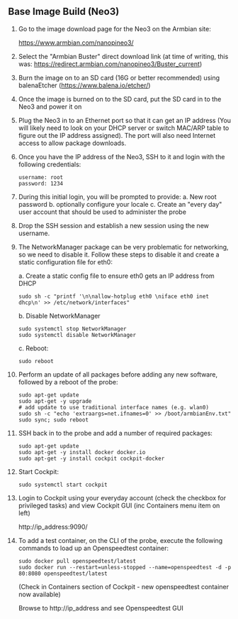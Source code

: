
## Base Image Build (Neo3)

1. Go to the image download page for the Neo3 on the Armbian site:

    https://www.armbian.com/nanopineo3/

2. Select the "Armbian Buster" direct download link (at time of writing, this was: https://redirect.armbian.com/nanopineo3/Buster_current)

3. Burn the image on to an SD card (16G or better recommended) using balenaEtcher (https://www.balena.io/etcher/)

4. Once the image is burned on to the SD card, put the SD card in to the Neo3 and power it on

5. Plug the Neo3 in to an Ethernet port so that it can get an IP address (You will likely need to look on your DHCP server or switch MAC/ARP table to figure out the IP address assigned). The port will also need Internet access to allow package downloads.

6. Once you have the IP address of the Neo3, SSH to it and login with the following credentials:
    ```
    username: root
    password: 1234
    ```

7. During this initial login, you will be prompted to provide:
    a. New root password
    b. optionally configure your locale
    c. Create an "every day" user account that should be used to administer the probe

8. Drop the SSH session and establish a new session using the new username.

9. The NetworkManager package can be very problematic for networking, so we need to disable it. Follow these steps to disable it and create a static configuration file for eth0:

    a. Create a static config file to ensure eth0 gets an IP address from DHCP

    ```
    sudo sh -c "printf '\n\nallow-hotplug eth0 \niface eth0 inet dhcp\n' >> /etc/network/interfaces"
    ```

    b. Disable NetworkManager
    ```
    sudo systemctl stop NetworkManager
    sudo systemctl disable NetworkManager
    ```

    c. Reboot:

    ```
    sudo reboot
    ```

10. Perform an update of all packages before adding any new software, followed by a reboot of the probe:
    ```
    sudo apt-get update
    sudo apt-get -y upgrade
    # add update to use traditional interface names (e.g. wlan0)
    sudo sh -c "echo 'extraargs=net.ifnames=0' >> /boot/armbianEnv.txt"
    sudo sync; sudo reboot
    ```
11. SSH back in to the probe and add a number of required packages:
    ```
    sudo apt-get update
    sudo apt-get -y install docker docker.io 
    sudo apt-get -y install cockpit cockpit-docker
    ```
12. Start Cockpit:
    ```
    sudo systemctl start cockpit
    ```
13. Login to Cockpit using your everyday account (check the checkbox for privileged tasks) and view Cockpit GUI (inc Containers menu item on left)

    http://ip_address:9090/

14. To add a test container, on the CLI of the probe, execute the following commands to load up an Openspeedtest container:
    ```
    sudo docker pull openspeedtest/latest
    sudo docker run --restart=unless-stopped --name=openspeedtest -d -p 80:8080 openspeedtest/latest
    ```
    (Check in Containers section of Cockpit - new openspeedtest container now available)

    Browse to http://ip_address and see Openspeedtest GUI




